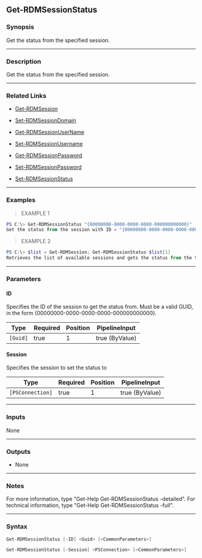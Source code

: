 Get-RDMSessionStatus
--------------------

### Synopsis
Get the status from the specified session.

---

### Description

Get the status from the specified session.

---

### Related Links
* [Get-RDMSession](Get-RDMSession)

* [Set-RDMSessionDomain](Set-RDMSessionDomain)

* [Get-RDMSessionUserName](Get-RDMSessionUserName)

* [Set-RDMSessionUsername](Set-RDMSessionUsername)

* [Get-RDMSessionPassword](Get-RDMSessionPassword)

* [Set-RDMSessionPassword](Set-RDMSessionPassword)

* [Set-RDMSessionStatus](Set-RDMSessionStatus)

---

### Examples
> EXAMPLE 1

```PowerShell
PS C:\> Get-RDMSessionStatus "{00000000-0000-0000-0000-000000000000}"
Get the status from the session with ID = "{00000000-0000-0000-0000-000000000000}".
```
> EXAMPLE 2

```PowerShell
PS C:\> $list = Get-RDMSession; Get-RDMSessionStatus $list[1]
Retrieves the list of available sessions and gets the status from the the second element in the list.
```

---

### Parameters
#### **ID**
Specifies the ID of the session to get the status from.
Must be a valid GUID, in the form {00000000-0000-0000-0000-000000000000}.

|Type    |Required|Position|PipelineInput |
|--------|--------|--------|--------------|
|`[Guid]`|true    |1       |true (ByValue)|

#### **Session**
Specifies the session to set the status to

|Type            |Required|Position|PipelineInput |
|----------------|--------|--------|--------------|
|`[PSConnection]`|true    |1       |true (ByValue)|

---

### Inputs
None

---

### Outputs
* None

---

### Notes
For more information, type "Get-Help Get-RDMSessionStatus -detailed". For technical information, type "Get-Help Get-RDMSessionStatus -full".

---

### Syntax
```PowerShell
Get-RDMSessionStatus [-ID] <Guid> [<CommonParameters>]
```
```PowerShell
Get-RDMSessionStatus [-Session] <PSConnection> [<CommonParameters>]
```
